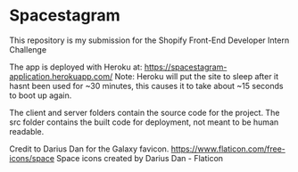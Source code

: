 # Spacestagram

This repository is my submission for the Shopify Front-End Developer Intern Challenge

The app is deployed with Heroku at: https://spacestagram-application.herokuapp.com/
Note: Heroku will put the site to sleep after it hasnt been used for ~30 minutes,
this causes it to take about ~15 seconds to boot up again.

The client and server folders contain the source code for the project.
The src folder contains the built code for deployment, not meant to be human readable.

Credit to Darius Dan for the Galaxy favicon.
https://www.flaticon.com/free-icons/space Space icons created by Darius Dan - Flaticon
